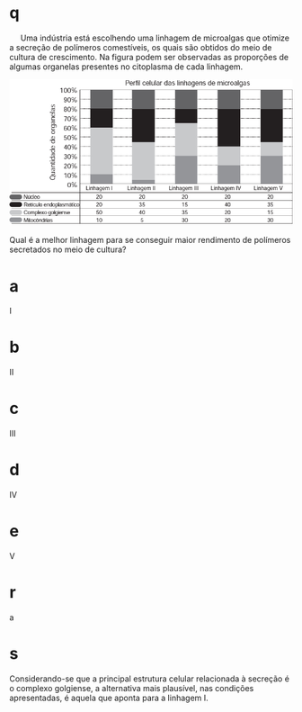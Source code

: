 # q
     Uma indústria está escolhendo uma linhagem de microalgas que otimize a secreção de polímeros comestíveis, os quais são obtidos do meio de cultura de crescimento. Na figura podem ser observadas as proporções de algumas organelas presentes no citoplasma de cada linhagem.

![](a55b8428-43bf-7c6f-313f-acc90c115794.png)

Qual é a melhor linhagem para se conseguir maior rendimento de polímeros secretados no meio de cultura?

# a
I

# b
II

# c
III

# d
IV

# e
V

# r
a

# s
Considerando-se que a principal estrutura celular relacionada à secreção é o complexo golgiense, a alternativa mais plausível, nas condições apresentadas, é aquela que aponta para a linhagem I.
